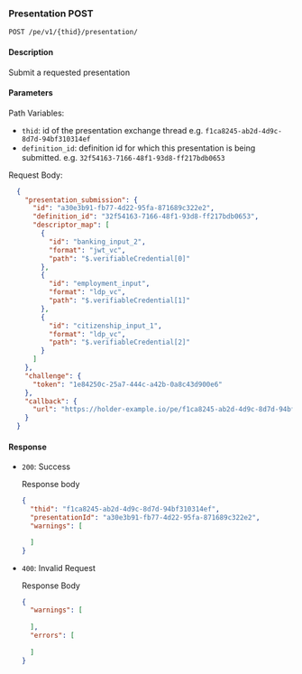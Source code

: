 ### Presentation POST

`POST /pe/v1/{thid}/presentation/`


#### Description

Submit a requested presentation


#### Parameters

Path Variables:
* `thid`: id of the presentation exchange thread e.g. `f1ca8245-ab2d-4d9c-8d7d-94bf310314ef`
* `definition_id`: definition id for which this presentation is being submitted. e.g. `32f54163-7166-48f1-93d8-ff217bdb0653`


Request Body:
```json
  {
    "presentation_submission": {
      "id": "a30e3b91-fb77-4d22-95fa-871689c322e2",
      "definition_id": "32f54163-7166-48f1-93d8-ff217bdb0653",
      "descriptor_map": [
        {
          "id": "banking_input_2",
          "format": "jwt_vc",
          "path": "$.verifiableCredential[0]"
        },
        {
          "id": "employment_input",
          "format": "ldp_vc",
          "path": "$.verifiableCredential[1]"
        },
        {
          "id": "citizenship_input_1",
          "format": "ldp_vc",
          "path": "$.verifiableCredential[2]"
        }
      ]
    },
    "challenge": {
      "token": "1e84250c-25a7-444c-a42b-0a8c43d900e6"
    },
    "callback": {
      "url": "https://holder-example.io/pe/f1ca8245-ab2d-4d9c-8d7d-94bf310314ef/presentation/a30e3b91-fb77-4d22-95fa-871689c322e2/status"
    }
  }
```


#### Response
* `200`: Success

  Response body
    ```json
    {
      "thid": "f1ca8245-ab2d-4d9c-8d7d-94bf310314ef",
      "presentationId": "a30e3b91-fb77-4d22-95fa-871689c322e2", 
      "warnings": [
  
      ]
    }
    ```

* `400`: Invalid Request

  Response Body
    ```json
    {
      "warnings": [
      
      ],
      "errors": [
      
      ]
    }
    ```
